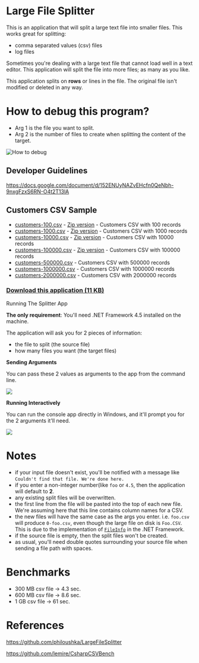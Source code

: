 # Large File Splitter

This is an application that will split a large text file into smaller files. This works great for splitting:

- comma separated values (csv) files
- log files

Sometimes you're dealing with a large text file that cannot load well in a text editor. This application will split the file into more files; as many as you like.

This application splits on **rows** or lines in the file. The original file isn't modified or deleted in any way.
 
# How to debug this program?

+ Arg 1 is the file you want to split.
+ Arg 2 is the number of files to create when splitting the content of the target.

![How to debug](https://github.com/user-attachments/assets/85315a19-672a-4b99-9d0e-9c9712551acb)

## Developer Guidelines

https://docs.google.com/document/d/152ENUyNAZvEHcfn0QeNbh-9nxgFzxS6RN-O4t2T13lA

## Customers CSV Sample

- [customers-100.csv](https://drive.google.com/uc?id=1zO8ekHWx9U7mrbx_0Hoxxu6od7uxJqWw&export=download) - [Zip version](https://drive.google.com/uc?id=1yyL20BNKv3PxJRJVjJ_2Q-HidvIUis45&export=download) - Customers CSV with 100 records
- [customers-1000.csv](https://drive.google.com/uc?id=1OT84-j5J5z2tHoUvikJtoJFInWmlyYzY&export=download) - [Zip version](https://drive.google.com/uc?id=17CIha7N1jOJWFd3G-CdlA5JplCnGj67x&export=download) - Customers CSV with 1000 records
- [customers-10000.csv](https://drive.google.com/uc?id=1x2IdSNcHGLmot9i1h90gwMJr5lULC2QV&export=download) - [Zip version](https://drive.google.com/uc?id=1peI5sBNUVN_Q7qhgZwwCEejpMR1NjOwd&export=download) - Customers CSV with 10000 records
- [customers-100000.csv](https://drive.google.com/uc?id=1N1xoxgcw2K3d-49tlchXAWw4wuxLj7EV&export=download) - [Zip version](https://drive.google.com/uc?id=1ZCVi_08A8W0f6q-2sVHDPyGzC0S7o4r4&export=download) - Customers CSV with 100000 records
- [customers-500000.csv](https://drive.google.com/uc?id=1f_lRSEobcCqoigHnc9mzli8fbK18loQm&export=download) - Customers CSV with 500000 records
- [customers-1000000.csv](https://drive.google.com/uc?id=16WH96smhIT0KK0ZVJRpjymLa_XDhKOoD&export=download) - Customers CSV with 1000000 records
- [customers-2000000.csv](https://drive.google.com/uc?id=1IXQDp8Um3d-o7ysZLxkDyuvFj9gtlxqz&export=download) - Customers CSV with 2000000 records

### [Download this application (11 KB)](https://github.com/philoushka/LargeFileSplitter/releases/download/v1.1/LargeFileSplitter.exe) ###
 
Running The Splitter App

**The only requirement**: You'll need .NET Framework 4.5 installed on the machine.

The application will ask you for 2 pieces of information:

- the file to split (the source file)
- how many files you want (the target files)

**Sending Arguments**

You can pass these 2 values as arguments to the app from the command line.

![](readme/cli.png)

**Running Interactively**

You can run the console app directly in Windows, and it'll prompt you for the 2 arguments it'll need.

![](readme/console.png)

# Notes

- if your input file doesn't exist, you'll be notified with a message like `Couldn't find that file. We're done here.`
- if you enter a non-integer number(like `foo` or `4.5`, then the application will default to **2**.
- any existing split files will be overwritten.
- the first line from the file will be pasted into the top of each new file. We're assuming here that this line contains column names for a CSV.
- the new files will have the same case as the args you enter. i.e. `foo.csv` will produce `0-foo.csv`, even though the large file on disk is `Foo.CSV`. This is due to the implementation of [`FileInfo`](http://msdn.microsoft.com/en-us/library/system.io.fileinfo.aspx) in the .NET Framework.
- if the source file is empty, then the split files won't be created.
- as usual, you'll need double quotes surrounding your source file when sending a file path with spaces.

# Benchmarks

- 300 MB csv file -> 4.3 sec.
- 600 MB csv file -> 8.6 sec.
- 1 GB csv file -> 61 sec.

# References

https://github.com/philoushka/LargeFileSplitter

https://github.com/lemire/CsharpCSVBench

